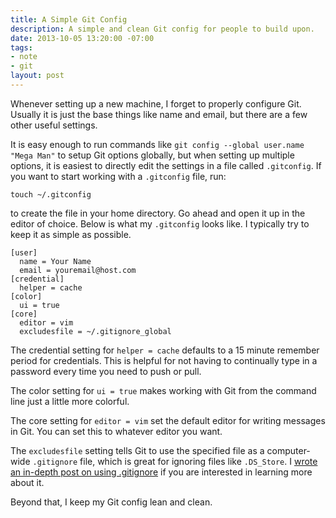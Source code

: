 ```yaml
---
title: A Simple Git Config
description: A simple and clean Git config for people to build upon.
date: 2013-10-05 13:20:00 -07:00
tags:
- note
- git
layout: post
---
```


Whenever setting up a new machine, I forget to properly configure Git. Usually
it is just the base things like name and email, but there are a few other useful
settings.

It is easy enough to run commands like `git config --global user.name "Mega
Man"` to setup Git options globally, but when setting up multiple options, it is
easiest to directly edit the settings in a file called `.gitconfig`. If you want
to start working with a `.gitconfig` file, run:

~~~
touch ~/.gitconfig
~~~

to create the file in your home directory. Go ahead and open it up in the editor
of choice. Below is what my `.gitconfig` looks like. I typically try to keep it
as simple as possible.

~~~
[user]
  name = Your Name
  email = youremail@host.com
[credential]
  helper = cache
[color]
  ui = true
[core]
  editor = vim
  excludesfile = ~/.gitignore_global
~~~

The credential setting for `helper = cache` defaults to a 15 minute remember
period for credentials. This is helpful for not having to continually type in a
password every time you need to push or pull.

The color setting for `ui = true` makes working with Git from the command line
just a little more colorful.

The core setting for `editor = vim` set the default editor for writing
messages in Git. You can set this to whatever editor you want.

The `excludesfile` setting tells Git to use the specified file as a
computer-wide `.gitignore` file, which is great for ignoring files like
`.DS_Store`. I [wrote an in-depth post on using
.gitignore](/how-to-effectively-use-a-gitignore) if you are interested in
learning more about it.

Beyond that, I keep my Git config lean and clean.

